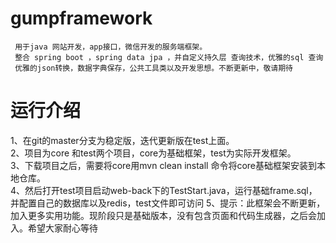 # gumpframework
     用于java 网站开发，app接口，微信开发的服务端框架。  
     整合 spring boot ，spring data jpa ，并自定义持久层 查询技术，优雅的sql 查询 
     优雅的json转换，数据字典保存，公共工具类以及开发思想。不断更新中，敬请期待
# 运行介绍
1、在git的master分支为稳定版，迭代更新版在test上面。  
2、项目为core 和test两个项目，core为基础框架，test为实际开发框架。  
3、下载项目之后，需要将core用mvn clean install 命令将core基础框架安装到本地仓库。  
4、然后打开test项目启动web-back下的TestStart.java，运行基础frame.sql，并配置自己的数据库以及redis，test文件即可访问 
5、提示：此框架会不断更新，加入更多实用功能。现阶段只是基础版本，没有包含页面和代码生成器，之后会加入。希望大家耐心等待


    
    
    
